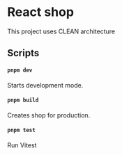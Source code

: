 # React shop

This project uses CLEAN architecture

## Scripts

#### `pnpm dev`

Starts development mode.

#### `pnpm build`

Creates shop for production.

#### `pnpm test`

Run Vitest